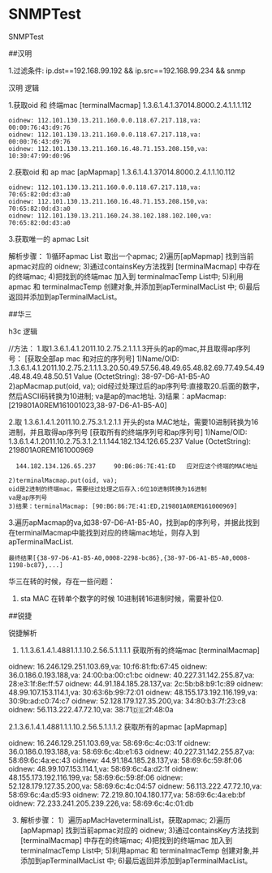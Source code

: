 # SNMPTest
SNMPTest


##汉明
<p>
	1.过滤条件:   ip.dst==192.168.99.192 &&  ip.src==192.168.99.234 && snmp

汉明 逻辑

1.获取oid  和  终端mac  [terminalMacmap]
	1.3.6.1.4.1.37014.8000.2.4.1.1.1.112

	oidnew: 112.101.130.13.211.160.0.0.118.67.217.118,va: 00:00:76:43:d9:76
	oidnew: 112.101.130.13.211.160.0.0.118.67.217.118,va: 00:00:76:43:d9:76
	oidnew: 112.101.130.13.211.160.16.48.71.153.208.150,va: 10:30:47:99:d0:96

2.获取oid 和 ap mac   [apMapmap]
	1.3.6.1.4.1.37014.8000.2.4.1.1.10.112

	oidnew: 112.101.130.13.211.160.0.0.118.67.217.118,va: 70:65:82:0d:d3:a0
	oidnew: 112.101.130.13.211.160.16.48.71.153.208.150,va: 70:65:82:0d:d3:a0
	oidnew: 112.101.130.13.211.160.24.38.102.188.102.100,va: 70:65:82:0d:d3:a0

3.获取唯一的 apmac Lsit
	
 解析步骤：
  1)循环apmac List 取出一个apmac;
  2)遍历[apMapmap] 找到当前apmac对应的 oidnew;
  3)通过containsKey方法找到 [terminalMacmap] 中存在的终端mac;
  4)把找到的终端mac 加入到 terminalmacTemp List中;
  5)利用apmac 和 terminalmacTemp 创建对象,并添加到apTerminalMacList 中;
  6)最后返回并添加到apTerminalMacList。 
</P>


##华三

<p>  
	h3c 逻辑

//方法：
  1.取1.3.6.1.4.1.2011.10.2.75.2.1.1.1.3开头的ap的mac,并且取得ap序列号：   [获取全部ap mac 和对应的序列号]
    1)Name/OID: .1.3.6.1.4.1.2011.10.2.75.2.1.1.1.3.20.50.49.57.56.48.49.65.48.82.69.77.49.54.49.48.48.49.48.50.51
      Value (OctetString): 38-97-D6-A1-B5-A0    
    2)apMacmap.put(oid, va);
      oid经过处理过后的ap序列号:直接取20.后面的数字，然后ASCII码转换为10进制;
      va是ap的mac地址.
    3)结果：apMacmap:   [219801A0REM161001023,38-97-D6-A1-B5-A0]
 
  2.取 1.3.6.1.4.1.2011.10.2.75.3.1.2.1.1 开头的sta MAC地址，需要10进制转换为16进制，并且取得ap序列号  [获取所有的终端序列号和ap序列号]
     1)Name/OID: 1.3.6.1.4.1.2011.10.2.75.3.1.2.1.1.144.182.134.126.65.237
      Value (OctetString): 219801A0REM161000969

      144.182.134.126.65.237     90:B6:86:7E:41:ED   应对应这个终端的MAC地址

    2)terminalMacmap.put(oid, va);    
    oid是2进制的终端mac，需要经过处理之后存入:6位10进制转换为16进制
    va是ap序列号
    3)结果：terminalMacmap: [90:B6:86:7E:41:ED,219801A0REM161000969]

   3.遍历apMacmap的va,如38-97-D6-A1-B5-A0，找到ap的序列号，并据此找到在terminalMacmap中能找到对应的终端mac地址，则存入到apTerminalMacList.

    最终结果[{38-97-D6-A1-B5-A0,0008-2298-bc86},{38-97-D6-A1-B5-A0,0008-1198-bc87},...]


  华三在转的时候，存在一些问题：
  1) sta MAC 在转单个数字的时候 10进制转16进制时候，需要补位0.
</p>


##锐捷
<p>
锐捷解析

1. 1.1.3.6.1.4.1.4881.1.1.10.2.56.5.1.1.1.1  获取所有的终端mac  [terminalMacmap]

  oidnew: 16.246.129.251.103.69,va: 10:f6:81:fb:67:45
  oidnew: 36.0.186.0.193.188,va: 24:00:ba:00:c1:bc
  oidnew: 40.227.31.142.255.87,va: 28:e3:1f:8e:ff:57
  oidnew: 44.91.184.185.28.137,va: 2c:5b:b8:b9:1c:89
  oidnew: 48.99.107.153.114.1,va: 30:63:6b:99:72:01
  oidnew: 48.155.173.192.116.199,va: 30:9b:ad:c0:74:c7
  oidnew: 52.128.179.127.35.200,va: 34:80:b3:7f:23:c8
  oidnew: 56.113.222.47.72.10,va: 38:71:de:2f:48:0a

2.1.3.6.1.4.1.4881.1.1.10.2.56.5.1.1.1.2 获取所有的apmac  [apMapmap]

  oidnew: 16.246.129.251.103.69,va: 58:69:6c:4c:03:1f
  oidnew: 36.0.186.0.193.188,va: 58:69:6c:4b:e1:63
  oidnew: 40.227.31.142.255.87,va: 58:69:6c:4a:ec:43
  oidnew: 44.91.184.185.28.137,va: 58:69:6c:59:8f:06
  oidnew: 48.99.107.153.114.1,va: 58:69:6c:4a:d2:1f
  oidnew: 48.155.173.192.116.199,va: 58:69:6c:59:8f:06
  oidnew: 52.128.179.127.35.200,va: 58:69:6c:4c:04:57
  oidnew: 56.113.222.47.72.10,va: 58:69:6c:4a:d5:93
  oidnew: 72.219.80.104.180.177,va: 58:69:6c:4a:eb:bf
  oidnew: 72.233.241.205.239.226,va: 58:69:6c:4c:01:db

3. 解析步骤：
  1）遍历apMacHaveterminalList，获取apmac;
  2)遍历[apMapmap] 找到当前apmac对应的 oidnew;
  3)通过containsKey方法找到 [terminalMacmap] 中存在的终端mac;
  4)把找到的终端mac 加入到 terminalmacTemp List中;
  5)利用apmac 和 terminalmacTemp 创建对象,并添加到apTerminalMacList 中;
  6)最后返回并添加到apTerminalMacList。

</p>